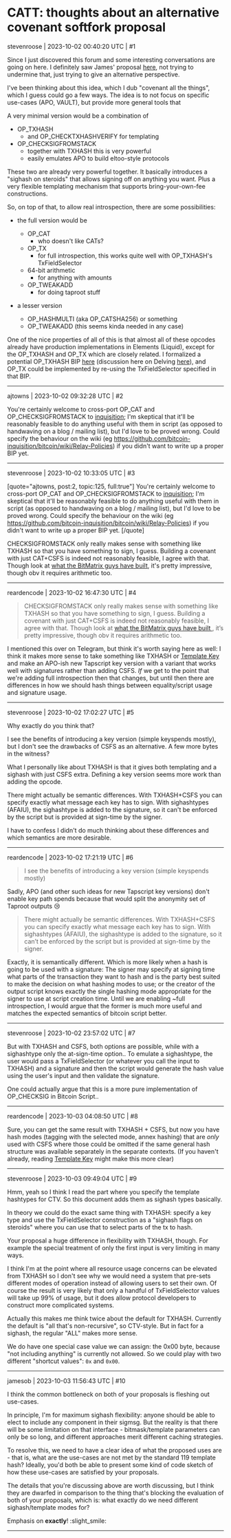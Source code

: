 # CATT: thoughts about an alternative covenant softfork proposal

stevenroose | 2023-10-02 00:40:20 UTC | #1

Since I just discovered this forum and some interesting conversations are going on here. I definitely saw James' proposal [here](https://delvingbitcoin.org/t/covenant-tools-softfork/98/5), not trying to undermine that, just trying to give an alternative perspective.

I've been thinking about this idea, which I dub "covenant all the things", which I guess could go a few ways. The idea is to not focus on specific use-cases (APO, VAULT), but provide more general tools that 

A very minimal version would be a combination of 

- OP_TXHASH
  - and OP_CHECKTXHASHVERIFY for templating
- OP_CHECKSIGFROMSTACK
  - together with TXHASH this is very powerful
  - easily emulates APO to build eltoo-style protocols

These two are already very powerful together. It basically introduces a "sighash on steroids" that allows signing off on anything you want. Plus a very flexible templating mechanism that supports bring-your-own-fee constructions.

So, on top of that, to allow real introspection, there are some possibilities:

- the full version would be
  - OP_CAT
    - who doesn't like CATs?
  - OP_TX
    - for full introspection, this works quite well with OP_TXHASH's TxFieldSelector
  - 64-bit arithmetic
    - for anything with amounts
  - OP_TWEAKADD
    - for doing taproot stuff

- a lesser version
  - OP_HASHMULTI (aka OP_CATSHA256) or something
  - OP_TWEAKADD (this seems kinda needed in any case)

One of the nice properties of all of this is that almost all of these opcodes already have production implementations in Elements (Liquid), except for the OP_TXHASH and OP_TX which are closely related. I formalized a potential OP_TXHASH BIP [here](https://lists.linuxfoundation.org/pipermail/bitcoin-dev/2023-September/021975.html) (discussion here on Delving [here](https://delvingbitcoin.org/t/draft-bip-for-op-txhash-and-op-checktxhashverify/121/1)), and OP_TX could be implemented by re-using the TxFieldSelector specified in that BIP.

-------------------------

ajtowns | 2023-10-02 09:32:28 UTC | #2

You're certainly welcome to cross-port OP_CAT and OP_CHECKSIGFROMSTACK to [inquisition](https://github.com/bitcoin-inquisition/bitcoin/pulls); I'm skeptical that it'll be reasonably feasible to do anything useful with them in script (as opposed to handwaving on a blog / mailing list), but I'd love to be proved wrong. Could specify the behaviour on the wiki (eg https://github.com/bitcoin-inquisition/bitcoin/wiki/Relay-Policies) if you didn't want to write up a proper BIP yet.

-------------------------

stevenroose | 2023-10-02 10:33:05 UTC | #3

[quote="ajtowns, post:2, topic:125, full:true"]
You're certainly welcome to cross-port OP_CAT and OP_CHECKSIGFROMSTACK to [inquisition](https://github.com/bitcoin-inquisition/bitcoin/pulls); I'm skeptical that it'll be reasonably feasible to do anything useful with them in script (as opposed to handwaving on a blog / mailing list), but I'd love to be proved wrong. Could specify the behaviour on the wiki (eg https://github.com/bitcoin-inquisition/bitcoin/wiki/Relay-Policies) if you didn't want to write up a proper BIP yet.
[/quote]

CHECKSIGFROMSTACK only really makes sense with something like TXHASH so that you have something to sign, I guess. Building a covenant with just CAT+CSFS is indeed not reasonably feasible, I agree with that. Though look at [what the BitMatrix guys have built](https://beta.bitmatrix.app/), it's pretty impressive, though obv it requires arithmetic too.

-------------------------

reardencode | 2023-10-02 16:47:30 UTC | #4

> CHECKSIGFROMSTACK only really makes sense with something like TXHASH so that you have something to sign, I guess. Building a covenant with just CAT+CSFS is indeed not reasonably feasible, I agree with that. Though look at [what the BitMatrix guys have built ](https://beta.bitmatrix.app/), it’s pretty impressive, though obv it requires arithmetic too.

I mentioned this over on Telegram, but think it's worth saying here as well: I think it makes more sense to take something like TXHASH or [Template Key](https://github.com/reardencode/bips/blob/ccda3646d82fe589103c472d5c2e4e0627c85cd7/bip-template-key.mediawiki) and make an APO-ish new Tapscript key version with a variant that works well with signatures rather than adding CSFS. _If_ we get to the point that we're adding full introspection then that changes, but until then there are differences in how we should hash things between equality/script usage and signature usage.

-------------------------

stevenroose | 2023-10-02 17:02:27 UTC | #5

Why exactly do you think that?

I see the benefits of introducing a key version (simple keyspends mostly), but I don't see the drawbacks of CSFS as an alternative. A few more bytes in the witness?

What I personally like about TXHASH is that it gives both templating and a sighash with just CSFS extra. Defining a key version seems more work than adding the opcode.

There might actually be semantic differences. With TXHASH+CSFS you can specify exactly what message each key has to sign. With sighashtypes (AFAIU), the sighashtype is added to the signature, so it can't be enforced by the script but is provided at sign-time by the signer.

I have to confess I didn't do much thinking about these differences and which semantics are more desirable.

-------------------------

reardencode | 2023-10-02 17:21:19 UTC | #6

> I see the benefits of introducing a key version (simple keyspends mostly)

Sadly, APO (and other such ideas for new Tapscript key versions) don't enable key path spends because that would split the anonymity set of Taproot outputs :cry:

> There might actually be semantic differences. With TXHASH+CSFS you can specify exactly what message each key has to sign. With sighashtypes (AFAIU), the sighashtype is added to the signature, so it can’t be enforced by the script but is provided at sign-time by the signer.

Exactly, it is semantically different. Which is more likely when a hash is going to be used with a signature: The signer may specify at signing time what parts of the transaction they want to hash and is the party best suited to make the decision on what hashing modes to use; or the creator of the output script knows exactly the single hashing mode appropriate for the signer to use at script creation time. Until we are enabling ~full introspection, I would argue that the former is much more useful and matches the expected semantics of bitcoin script better.

-------------------------

stevenroose | 2023-10-02 23:57:02 UTC | #7

But with TXHASH and CSFS, both options are possible, while with a sighashtype only the at-sign-time option.. To emulate a sighashtype, the user would pass a TxFieldSelector (or whatever you call the input to TXHASH) and a signature and then the script would generate the hash value using the user's input and then validate the signature.

One could actually argue that this is a more pure implementation of OP_CHECKSIG in Bitcoin Script..

-------------------------

reardencode | 2023-10-03 04:08:50 UTC | #8

Sure, you can get the same result with TXHASH + CSFS, but now you have hash modes (tagging with the selected mode, annex hashing) that are _only_ used with CSFS where those could be omitted if the same general hash structure was available separately in the separate contexts. (If you haven't already, reading [Template Key](https://github.com/reardencode/bips/blob/ccda3646d82fe589103c472d5c2e4e0627c85cd7/bip-template-key.mediawiki) might make this more clear)

-------------------------

stevenroose | 2023-10-03 09:49:04 UTC | #9

Hmm, yeah so I think I read the part where you specify the template hashtypes for CTV. So this document adds them as sighash types basically.

In theory we could do the exact same thing with TXHASH: specify a key type and use the TxFieldSelector construction as a "sighash flags on steroids" where you can use that to select parts of the tx to hash.

Your proposal a huge difference in flexibility with TXHASH, though. For example the special treatment of only the first input is very limiting in many ways.

I think I'm at the point where all resource usage concerns can be elevated from TXHASH so I don't see why we would need a system that pre-sets different modes of operation instead of allowing users to set their own. Of course the result is very likely that only a handful of TxFieldSelector values will take up 99% of usage, but it does allow protocol developers to construct more complicated systems.

Actually this makes me think twice about the default for TXHASH. Currently the default is "all that's non-recursive", so CTV-style. But in fact for a sighash, the regular "ALL" makes more sense.

We do have one special case value we can assign: the 0x00 byte, because "not including anything" is currently not allowed. So we could play with two different "shortcut values": `0x` and `0x00`.

-------------------------

jamesob | 2023-10-03 11:56:43 UTC | #10

I think the common bottleneck on both of your proposals is fleshing out use-cases.

In principle, I'm for maximum sighash flexibility: anyone should be able to elect to include any component in their sigmsg. But the reality is that there will be some limitation on that interface - bitmask/template parameters can only be so long, and different approaches merit different caching strategies.

To resolve this, we need to have a clear idea of what the proposed uses are - that is, what are the use-cases are not met by the standard 119 template hash? Ideally, you'd both be able to present some kind of code sketch of how these use-cases are satisfied by your proposals.

The details that you're discussing above are worth discussing, but I think they are dwarfed in comparison to the thing that's blocking the evaluation of both of your proposals, which is: what exactly do we need different sighash/template modes for?

Emphasis on **exactly**! :slight_smile:

-------------------------

